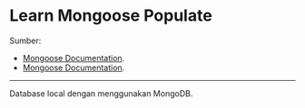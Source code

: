 # Learn Mongoose Populate

Sumber:
- [Mongoose Documentation](http://mongoosejs.com/docs/populate.html).
- [Mongoose Documentation](http://mongoosejs.com/docs/api.html#query_Query-populate).
---
Database local dengan menggunakan MongoDB.